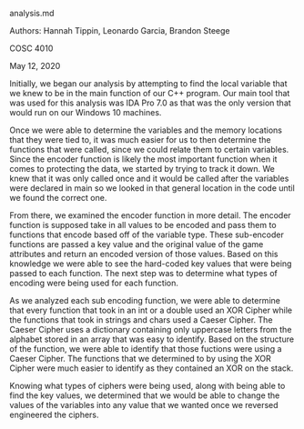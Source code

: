 analysis.md

Authors: Hannah Tippin, Leonardo Garcia, Brandon Steege

COSC 4010

May 12, 2020


Initially, we began our analysis by attempting to find the local variable that we knew to be in the main function of our C++ program. Our main tool that was used for this analysis was IDA Pro 7.0 as that was the only version that would run on our Windows 10 machines. 

Once we were able to determine the variables and the memory locations that they were tied to, it was much easier for us to then determine the functions that were called, since we could relate them to certain variables. Since the encoder function is likely the most important function when it comes to protecting the data, we started by trying to track it down. We knew that it was only called once and it would be called after the variables were declared in main so we looked in that general location in the code until we found the correct one. 

From there, we examined the encoder function in more detail. The encoder function is supposed take in all values to be encoded and pass them to functions that encode based off of the variable type. These sub-encoder functions are passed a key value and the original value of the game attributes and return an encoded version of those values. Based on this knowledge we were able to see the hard-coded key values that were being passed to each function. The next step was to determine what types of encoding were being used for each function. 

As we analyzed each sub encoding function, we were able to determine that every function that took in an int or a double used an XOR Cipher while the functions that took in strings and chars used a Caeser Cipher. The Caeser Cipher uses a dictionary containing only uppercase letters from the alphabet stored in an array that was easy to identify. Based on the structure of the function, we were able to identify that those fuctions were using a Caeser Cipher. The functions that we determined to by using the XOR Cipher were much easier to identify as they contained an XOR on the stack. 

Knowing what types of ciphers were being used, along with being able to find the key values, we determined that we would be able to change the values of the variables into any value that we wanted once we reversed engineered the ciphers. 
